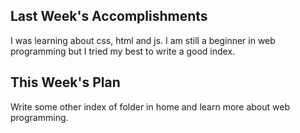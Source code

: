 ## Last Week's Accomplishments
I was learning about css, html and js. 
I am still a beginner in web programming but I  tried my best to write a good index. 

## This Week's Plan
Write some other index of folder in home and learn more about web programming.